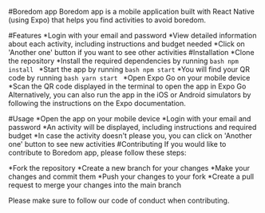 #Boredom app
Boredom app is a mobile application built with React Native (using Expo) that helps you find activities to avoid boredom.

#Features
*Login with your email and password
*View detailed information about each activity, including instructions and budget needed
*Click on 'Another one' button if you want to see other activities
#Installation
*Clone the repository
*Install the required dependencies by running ```bash npm install ```
*Start the app by running ```bash npm start```
*You will find your QR code by running ```bash yarn start ```
*Open Expo Go on your mobile device
*Scan the QR code displayed in the terminal to open the app in Expo Go
Alternatively, you can also run the app in the iOS or Android simulators by following the instructions on the Expo documentation.

#Usage
*Open the app on your mobile device
*Login with your email and password
*An activity will be displayed, including instructions and required budget
*In case the activity doesn't please you, you can click on 'Another one' button to see new activities
#Contributing
If you would like to contribute to Boredom app, please follow these steps:

*Fork the repository
*Create a new branch for your changes
*Make your changes and commit them
*Push your changes to your fork
*Create a pull request to merge your changes into the main branch

Please make sure to follow our code of conduct when contributing.
